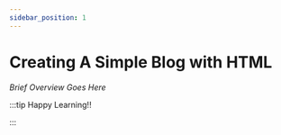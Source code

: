 ```yaml
---
sidebar_position: 1
---
```


# Creating A Simple Blog with HTML

_Brief Overview Goes Here_

:::tip Happy Learning!!

<QuestButton text="Go To Quest" link="https://app.stackup.dev/quest_page/creating-a-simple-blog-with-html"/>

:::
